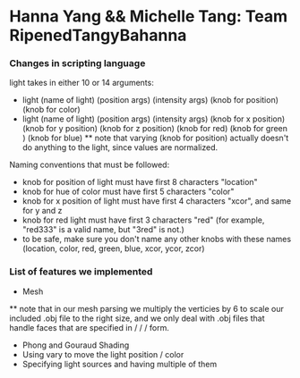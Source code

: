 # Hanna Yang && Michelle Tang: Team RipenedTangyBahanna


### Changes in scripting language
light takes in either 10 or 14 arguments:
* light (name of light) (position args) (intensity args) (knob for position) (knob for color)
* light (name of light) (position args) (intensity args) (knob for x position) (knob for y position) (knob for z position) (knob for red) (knob for green ) (knob for blue)
** note that varying (knob for position) actually doesn't do anything to the light, since values are normalized.

Naming conventions that must be followed:
* knob for position of light must have first 8 characters "location" 
* knob for hue of color must have first 5 characters "color"
* knob for x position of light must have first 4 characters "xcor", and same for y and z
* knob for red light must have first 3 characters "red" (for example, "red333" is a valid name, but "3red" is not.)
* to be safe, make sure you don't name any other knobs with these names (location, color, red, green, blue, xcor, ycor, zcor)

### List of features we implemented
* Mesh

** note that in our mesh parsing we multiply the verticies by 6 to scale our included .obj file to the right size, and we only deal with .obj files that handle faces that are specified in / / / form.
* Phong and Gouraud Shading
* Using vary to move the light position / color
* Specifying light sources and having multiple of them
